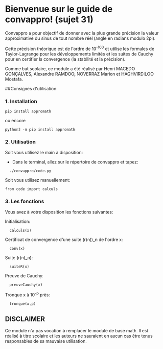 # Bienvenue sur le guide de convappro! (sujet 31)
Convappro a pour objectif de donner avec la plus grande précision la valeur approximative du sinus de tout nombre réel (angle en radians modulo 2pi).

Cette précision théorique est de l'ordre de 10<sup>-100</sup> et utilise les formules de Taylor-Lagrange pour les développements limités et les suites de Cauchy pour en certifier la convergence (la stabilité et la précision).

Comme but scolaire, ce module a été réalisé par Henri MACEDO GONÇALVES, Alexandre RAMDOO, NOVERRAZ Marion et HAGHVIRDILOO Mostafa.

##Consignes d'utilisation

### 1. Installation
```shell script
pip install appromath
``` 
ou encore
```shell script
python3 -m pip install appromath
```

### 2. Utilisation
Soit vous utilisez le main à disposition:

- Dans le terminal, allez sur le répertoire de convappro et tapez:
```
  ./convappro/code.py
```

Soit vous utilisez manuellement:
```python3
from code import calculs
```

### 3. Les fonctions

Vous avez à votre disposition les fonctions suivantes:

Initialisation:
```
  calculs(x)
```

Certificat de convergence d'une suite (r(n))_n de l'ordre x:
```
  conv(x)
```

Suite (r(n)_n):
```
  suiteR(x)
```

Preuve de Cauchy:
```
  preuveCauchy(x)
```

Tronque x à 10<sup>-p</sup> près:
```
  tronque(x,p)
```

## DISCLAIMER
Ce module n'a pas vocation à remplacer le module de base math. Il est réalisé à titre scolaire et les auteurs ne sauraient en aucun cas être tenus responsables de sa mauvaise utilisation.
